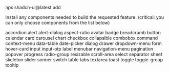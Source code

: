 npx shadcn-ui@latest add

Install any components needed to build the requested feature:
(critical: you can only choose components from the list below)

accordion
alert
alert-dialog
aspect-ratio
avatar
badge
breadcrumb
button
calendar
card
carousel
chart
checkbox
collapsible
combobox
command
context-menu
data-table
date-picker
dialog
drawer
dropdown-menu
form
hover-card
input
input-otp
label
menubar
navigation-menu
pagination
popover
progress
radio-group
resizable
scroll-area
select
separator
sheet
skeleton
slider
sonner
switch
table
tabs
textarea
toast
toggle
toggle-group
tooltip
